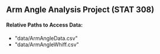 ## Arm Angle Analysis Project (STAT 308)
#### Relative Paths to Access Data:
* "data/ArmAngleData.csv"
* "data/ArmAngleWhiff.csv"
